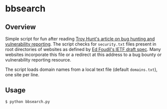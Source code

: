 # bbsearch

## Overview

Simple script for fun after reading [Troy Hunt's article on bug hunting and vulnerability reporting](https://www.troyhunt.com/fixing-data-breaches-part-3-the-ease-of-disclosure/). The script checks for `security.txt` files present in root directories of websites as defined by [Ed Foudil's IETF draft spec](https://tools.ietf.org/html/draft-foudil-securitytxt-01). Many websites incorporate this file or a redirect at this address to a bug bounty or vulnerability reporting resource.

The script loads domain names from a local text file (default `domains.txt`), one site per line.

## Usage

`$ python bbsearch.py`
